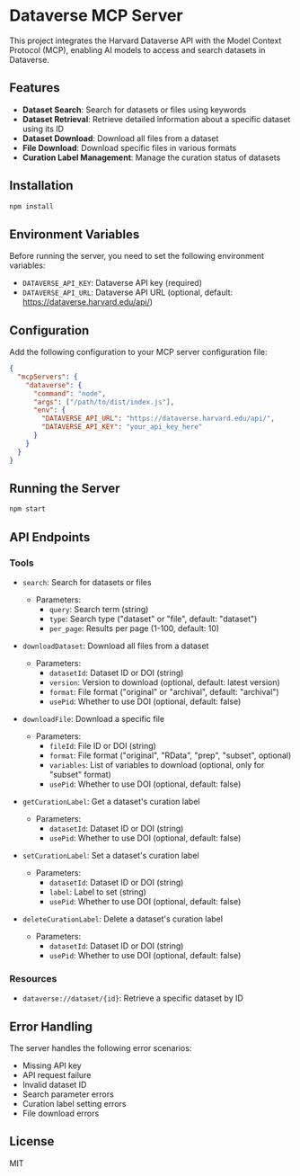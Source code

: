 # Dataverse MCP Server

This project integrates the Harvard Dataverse API with the Model Context Protocol (MCP), enabling AI models to access and search datasets in Dataverse.

## Features

- **Dataset Search**: Search for datasets or files using keywords
- **Dataset Retrieval**: Retrieve detailed information about a specific dataset using its ID
- **Dataset Download**: Download all files from a dataset
- **File Download**: Download specific files in various formats
- **Curation Label Management**: Manage the curation status of datasets

## Installation

```bash
npm install
```

## Environment Variables

Before running the server, you need to set the following environment variables:

- `DATAVERSE_API_KEY`: Dataverse API key (required)
- `DATAVERSE_API_URL`: Dataverse API URL (optional, default: https://dataverse.harvard.edu/api/)

## Configuration

Add the following configuration to your MCP server configuration file:

```json
{
  "mcpServers": {
    "dataverse": {
      "command": "node",
      "args": ["/path/to/dist/index.js"],
      "env": {
        "DATAVERSE_API_URL": "https://dataverse.harvard.edu/api/",
        "DATAVERSE_API_KEY": "your_api_key_here"
      }
    }
  }
}
```

## Running the Server

```bash
npm start
```

## API Endpoints

### Tools

- `search`: Search for datasets or files
  - Parameters:
    - `query`: Search term (string)
    - `type`: Search type ("dataset" or "file", default: "dataset")
    - `per_page`: Results per page (1-100, default: 10)

- `downloadDataset`: Download all files from a dataset
  - Parameters:
    - `datasetId`: Dataset ID or DOI (string)
    - `version`: Version to download (optional, default: latest version)
    - `format`: File format ("original" or "archival", default: "archival")
    - `usePid`: Whether to use DOI (optional, default: false)

- `downloadFile`: Download a specific file
  - Parameters:
    - `fileId`: File ID or DOI (string)
    - `format`: File format ("original", "RData", "prep", "subset", optional)
    - `variables`: List of variables to download (optional, only for "subset" format)
    - `usePid`: Whether to use DOI (optional, default: false)

- `getCurationLabel`: Get a dataset's curation label
  - Parameters:
    - `datasetId`: Dataset ID or DOI (string)
    - `usePid`: Whether to use DOI (optional, default: false)

- `setCurationLabel`: Set a dataset's curation label
  - Parameters:
    - `datasetId`: Dataset ID or DOI (string)
    - `label`: Label to set (string)
    - `usePid`: Whether to use DOI (optional, default: false)

- `deleteCurationLabel`: Delete a dataset's curation label
  - Parameters:
    - `datasetId`: Dataset ID or DOI (string)
    - `usePid`: Whether to use DOI (optional, default: false)

### Resources

- `dataverse://dataset/{id}`: Retrieve a specific dataset by ID

## Error Handling

The server handles the following error scenarios:

- Missing API key
- API request failure
- Invalid dataset ID
- Search parameter errors
- Curation label setting errors
- File download errors

## License

MIT 